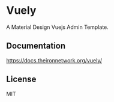 # Vuely

A Material Design Vuejs Admin Template.

## Documentation

https://docs.theironnetwork.org/vuely/

## License

MIT